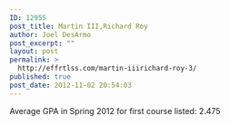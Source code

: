 ```yaml
---
ID: 12955
post_title: Martin III,Richard Roy
author: Joel DesArmo
post_excerpt: ""
layout: post
permalink: >
  http://effrtlss.com/martin-iiirichard-roy-3/
published: true
post_date: 2012-11-02 20:54:03
---
```

<p>Average GPA in Spring 2012 for first course listed: 2.475</p>